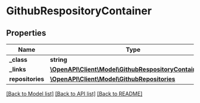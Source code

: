 # GithubRespositoryContainer

## Properties
Name | Type | Description | Notes
------------ | ------------- | ------------- | -------------
**_class** | **string** |  | [optional] 
**_links** | [**\OpenAPI\Client\Model\GithubRespositoryContainerlinks**](GithubRespositoryContainerlinks.md) |  | [optional] 
**repositories** | [**\OpenAPI\Client\Model\GithubRepositories**](GithubRepositories.md) |  | [optional] 

[[Back to Model list]](../README.md#documentation-for-models) [[Back to API list]](../README.md#documentation-for-api-endpoints) [[Back to README]](../README.md)


